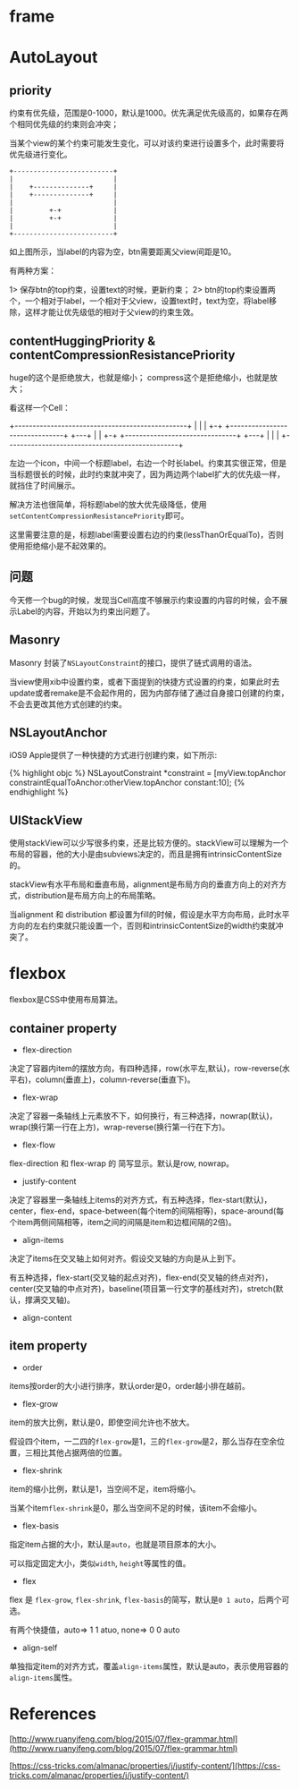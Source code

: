 
# frame

# AutoLayout

## priority

约束有优先级，范围是0-1000，默认是1000。优先满足优先级高的，如果存在两个相同优先级的约束则会冲突；

当某个view的某个约束可能发生变化，可以对该约束进行设置多个，此时需要将优先级进行变化。


```                       
+-------------------------+
|                         |
|    +--------------+     |
|    +--------------+     |
|                         |
|         +-+             |
|         +-+             |
|                         |
+-------------------------+
```

如上图所示，当label的内容为空，btn需要距离父view间距是10。

有两种方案：

1> 保存btn的top约束，设置text的时候，更新约束；
2> btn的top约束设置两个，一个相对于label，一个相对于父view，设置text时，text为空，将label移除，这样才能让优先级低的相对于父view的约束生效。

## contentHuggingPriority & contentCompressionResistancePriority

huge的这个是拒绝放大，也就是缩小；
compress这个是拒绝缩小，也就是放大；

看这样一个Cell：

+------------------------------------------------+
|                                                |
| +-+ +-------------------------------+   +---+  |
| +-+ +-------------------------------+   +---+  |
|                                                |
+------------------------------------------------+

左边一个icon，中间一个标题label，右边一个时长label。约束其实很正常，但是当标题很长的时候，此时约束就冲突了，因为两边两个label扩大的优先级一样，就挡住了时间展示。

解决方法也很简单，将标题label的放大优先级降低，使用`setContentCompressionResistancePriority`即可。

这里需要注意的是，标题label需要设置右边的约束(lessThanOrEqualTo)，否则使用拒绝缩小是不起效果的。

## 问题

今天修一个bug的时候，发现当Cell高度不够展示约束设置的内容的时候，会不展示Label的内容，开始以为约束出问题了。

## Masonry

Masonry 封装了`NSLayoutConstraint`的接口，提供了链式调用的语法。

当view使用xib中设置约束，或者下面提到的快捷方式设置的约束，如果此时去update或者remake是不会起作用的，因为内部存储了通过自身接口创建的约束，不会去更改其他方式创建的约束。

## NSLayoutAnchor

iOS9 Apple提供了一种快捷的方式进行创建约束，如下所示:

{% highlight objc %}
NSLayoutConstraint *constraint = [myView.topAnchor constraintEqualToAnchor:otherView.topAnchor constant:10];
{% endhighlight %}

## UIStackView

使用stackView可以少写很多约束，还是比较方便的。stackView可以理解为一个布局的容器，他的大小是由subviews决定的，而且是拥有intrinsicContentSize的。

stackView有水平布局和垂直布局，alignment是布局方向的垂直方向上的对齐方式，distribution是布局方向上的布局策略。

当alignment 和 distribution 都设置为fill的时候，假设是水平方向布局，此时水平方向的左右约束就只能设置一个，否则和intrinsicContentSize的width约束就冲突了。

# flexbox

flexbox是CSS中使用布局算法。

## container property

- flex-direction

决定了容器内item的摆放方向，有四种选择，row(水平左,默认)，row-reverse(水平右)，column(垂直上)，column-reverse(垂直下)。

- flex-wrap

决定了容器一条轴线上元素放不下，如何换行，有三种选择，nowrap(默认)，wrap(换行第一行在上方)，wrap-reverse(换行第一行在下方)。

- flex-flow

flex-direction 和 flex-wrap 的 简写显示。默认是row, nowrap。

- justify-content

决定了容器里一条轴线上items的对齐方式，有五种选择，flex-start(默认)，center，flex-end，space-between(每个item的间隔相等)，space-around(每个item两侧间隔相等，item之间的间隔是item和边框间隔的2倍)。

- align-items

决定了items在交叉轴上如何对齐。假设交叉轴的方向是从上到下。

有五种选择，flex-start(交叉轴的起点对齐)，flex-end(交叉轴的终点对齐)，center(交叉轴的中点对齐)，baseline(项目第一行文字的基线对齐)，stretch(默认，撑满交叉轴)。

- align-content

## item property

- order

items按order的大小进行排序，默认order是0，order越小排在越前。

- flex-grow

item的放大比例，默认是0，即使空间允许也不放大。

假设四个item，一二四的`flex-grow`是1，三的`flex-grow`是2，那么当存在空余位置，三相比其他占据两倍的位置。

- flex-shrink

item的缩小比例，默认是1，当空间不足，item将缩小。

当某个item`flex-shrink`是0，那么当空间不足的时候，该item不会缩小。

- flex-basis

指定item占据的大小，默认是`auto`，也就是项目原本的大小。

可以指定固定大小，类似`width`, `height`等属性的值。

- flex

flex 是 `flex-grow`, `flex-shrink`, `flex-basis`的简写，默认是`0 1 auto`，后两个可选。

有两个快捷值，auto=> 1 1 atuo, none=> 0 0 auto

- align-self

单独指定item的对齐方式，覆盖`align-items`属性，默认是auto，表示使用容器的`align-items`属性。

# References

[http://www.ruanyifeng.com/blog/2015/07/flex-grammar.html](http://www.ruanyifeng.com/blog/2015/07/flex-grammar.html)

[https://css-tricks.com/almanac/properties/j/justify-content/](https://css-tricks.com/almanac/properties/j/justify-content/)
